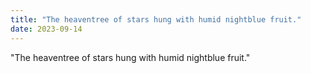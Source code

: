 ```yaml
---
title: "The heaventree of stars hung with humid nightblue fruit."
date: 2023-09-14
---
```


"The heaventree of stars hung with humid nightblue fruit."


